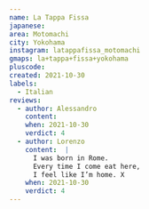 ```yaml
---
name: La Tappa Fissa
japanese:
area: Motomachi
city: Yokohama
instagram: latappafissa_motomachi
gmaps: la+tappa+fissa+yokohama
pluscode:
created: 2021-10-30
labels:
  - Italian
reviews:
  - author: Alessandro
    content:
    when: 2021-10-30
    verdict: 4
  - author: Lorenzo
    content:  |
      I was born in Rome.
      Every time I come eat here,
      I feel like I’m home. X
    when: 2021-10-30
    verdict: 4
---
```

